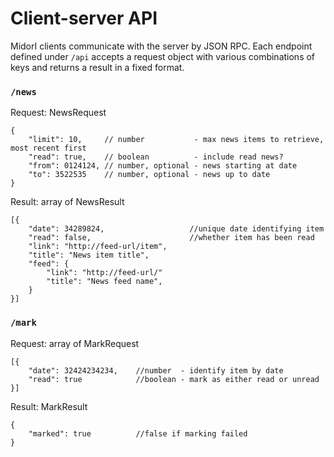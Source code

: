 Client-server API
=================
MidorI clients communicate with the server by JSON RPC. Each endpoint defined under `/api` accepts a request object with various combinations of keys and returns a result in a fixed format.

### `/news` ###
Request: NewsRequest

	{
		"limit": 10,     // number           - max news items to retrieve, most recent first
		"read": true,    // boolean          - include read news?
		"from": 0124124, // number, optional - news starting at date
		"to": 3522535    // number, optional - news up to date
	}
	
Result: array of NewsResult

	[{
		"date": 34289824,					//unique date identifying item
		"read": false,						//whether item has been read
		"link": "http://feed-url/item", 		
		"title": "News item title", 
		"feed": {
           	"link": "http://feed-url/"
           	"title": "News feed name", 
		}
	}]

### `/mark` ###
Request: array of MarkRequest

	[{
		"date": 32424234234,	//number  - identify item by date
		"read": true			//boolean - mark as either read or unread
	}]
	
Result: MarkResult

	{ 
		"marked": true 			//false if marking failed
	}